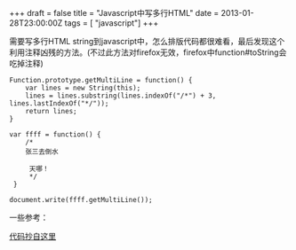 +++
draft = false
title = "Javascript中写多行HTML"
date = 2013-01-28T23:00:00Z
tags = [ "javascript"]
+++

需要写多行HTML string到javascript中，怎么排版代码都很难看，最后发现这个利用注释凶残的方法。(不过此方法对firefox无效，firefox中function#toString会吃掉注释)

```
Function.prototype.getMultiLine = function() {  
	var lines = new String(this);  
	lines = lines.substring(lines.indexOf("/*") + 3, lines.lastIndexOf("*/"));  
	return lines;  
}  
  
var ffff = function() {  
	/* 
	张三去倒水
 
	 天哪！ 
	 */  
 }  
   
document.write(ffff.getMultiLine());
```

一些参考：

[代码抄自这里](http://www.cnblogs.com/starlet/archive/2010/05/24/1742572.html)